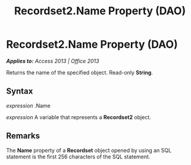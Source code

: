 ﻿---
title: Recordset2.Name Property (DAO)
TOCTitle: Name Property
ms:assetid: adce493c-b038-fa83-d292-5ebb8dd60cd7
ms:mtpsurl: https://msdn.microsoft.com/en-us/library/Ff821731(v=office.15)
ms:contentKeyID: 48547048
ms.date: 09/18/2015
mtps_version: v=office.15
---

# Recordset2.Name Property (DAO)


_**Applies to:** Access 2013 | Office 2013_

Returns the name of the specified object. Read-only **String**.

## Syntax

*expression* .Name

*expression* A variable that represents a **Recordset2** object.

## Remarks

The **Name** property of a **Recordset** object opened by using an SQL statement is the first 256 characters of the SQL statement.

